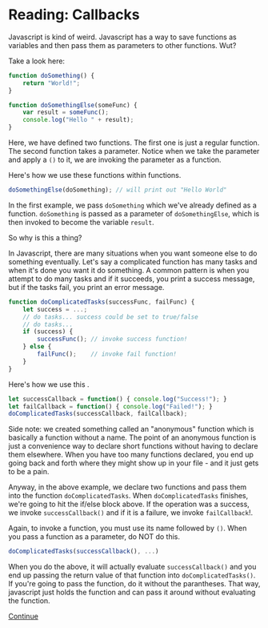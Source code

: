 # Reading: Callbacks

Javascript is kind of weird. Javascript has a way to save functions as variables and then pass them as parameters to other functions. Wut?

Take a look here:

```javascript
function doSomething() {
    return "World!";
}

function doSomethingElse(someFunc) {
    var result = someFunc();
    console.log("Hello " + result);
}
```

Here, we have defined two functions. The first one is just a regular function. The second function takes a parameter. Notice when we take the parameter and apply a `()` to it, we are invoking the parameter as a function.

Here's how we use these functions within functions.

```javascript
doSomethingElse(doSomething); // will print out "Hello World"
```

In the first example, we pass `doSomething` which we've already defined as a function. `doSomething` is passed as a parameter of `doSomethingElse`, which is then invoked to become the variable `result`.

So why is this a thing?

In Javascript, there are many situations when you want someone else to do something eventually. Let's say a complicated function has many tasks and when it's done you want it do something. A common pattern is when you attempt to do many tasks and if it succeeds, you print a success message, but if the tasks fail, you print an error message.

```javascript
function doComplicatedTasks(successFunc, failFunc) {
    let success = ...;
    // do tasks... success could be set to true/false
    // do tasks...
    if (success) {
        successFunc(); // invoke success function!
    } else {
        failFunc();    // invoke fail function!
    }
}
```

Here's how we use this .

```javascript
let successCallback = function() { console.log("Success!"); }
let failCallback = function() { console.log("Failed!"); }
doComplicatedTasks(successCallback, failCallback);
```

Side note: we created something called an "anonymous" function which is basically a function without a name. The point of an anonymous function is just a convenience way to declare short functions without having to declare them elsewhere. When you have too many functions declared, you end up going back and forth where they might show up in your file - and it just gets to be a pain.

Anyway, in the above example, we declare two functions and pass them into the function `doComplicatedTasks`. When `doComplicatedTasks` finishes, we're going to hit the if/else block above. If the operation was a success, we invoke `successCallback()` and if it is a failure, we invoke `failCallback`!.

Again, to invoke a function, you must use its name followed by `()`. When you pass a function as a parameter, do NOT do this.

```javascript
doComplicatedTasks(successCallback(), ...)
```

When you do the above, it will actually evaluate `successCallback()` and you end up passing the return value of that function into `doComplicatedTasks()`. If you're going to pass the function, do it without the parantheses. That way, javascript just holds the function and can pass it around without evaluating the function.


[Continue](./17_asynchronous_callbacks.md)